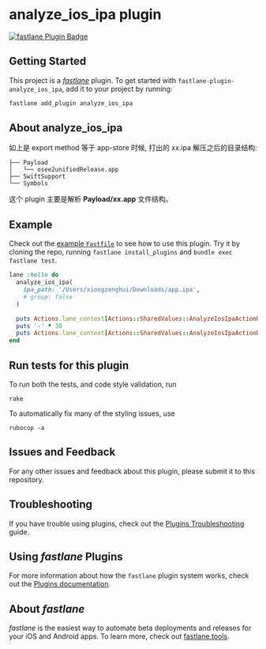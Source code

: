 # analyze_ios_ipa plugin

[![fastlane Plugin Badge](https://rawcdn.githack.com/fastlane/fastlane/master/fastlane/assets/plugin-badge.svg)](https://rubygems.org/gems/fastlane-plugin-analyze_ios_ipa)

## Getting Started

This project is a [_fastlane_](https://github.com/fastlane/fastlane) plugin. To get started with `fastlane-plugin-analyze_ios_ipa`, add it to your project by running:

```bash
fastlane add_plugin analyze_ios_ipa
```

## About analyze_ios_ipa

如上是 export method 等于 app-store 时候, 打出的 xx.ipa 解压之后的目录结构:

```
├── Payload
│   └── osee2unifiedRelease.app
├── SwiftSupport
└── Symbols
```

这个 plugin 主要是解析 **Payload/xx.app** 文件结构。


## Example

Check out the [example `Fastfile`](fastlane/Fastfile) to see how to use this plugin. Try it by cloning the repo, running `fastlane install_plugins` and `bundle exec fastlane test`.

```ruby
lane :hello do
  analyze_ios_ipa(
    ipa_path: '/Users/xiongzenghui/Downloads/app.ipa',
    # group: false
  )

  puts Actions.lane_context[Actions::SharedValues::AnalyzeIosIpaActionResultHash]
  puts '-' * 30
  puts Actions.lane_context[Actions::SharedValues::AnalyzeIosIpaActionResultJSON]
end
```

## Run tests for this plugin

To run both the tests, and code style validation, run

```
rake
```

To automatically fix many of the styling issues, use
```
rubocop -a
```

## Issues and Feedback

For any other issues and feedback about this plugin, please submit it to this repository.

## Troubleshooting

If you have trouble using plugins, check out the [Plugins Troubleshooting](https://docs.fastlane.tools/plugins/plugins-troubleshooting/) guide.

## Using _fastlane_ Plugins

For more information about how the `fastlane` plugin system works, check out the [Plugins documentation](https://docs.fastlane.tools/plugins/create-plugin/).

## About _fastlane_

_fastlane_ is the easiest way to automate beta deployments and releases for your iOS and Android apps. To learn more, check out [fastlane.tools](https://fastlane.tools).
